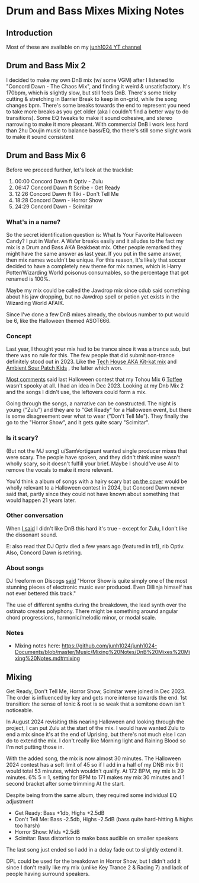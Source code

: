 # Drum and Bass Mixes Mixing Notes

## Introduction
Most of these are available on my [junh1024 YT channel](https://www.youtube.com/channel/UCGqlhiQ9Eu-zsIdK_NRecdQ)


## Drum and Bass Mix 2
I decided to make my own DnB mix (w/ some VGM) after I listened to "Concord Dawn - The Chaos Mix", and finding it weird & unsatisfactory. It's 170bpm, which is slightly slow, but still feels DnB. There's some tricky cutting & stretching in Barrier Break to keep in on-grid, while the song changes bpm. There's some breaks towards the end to represent you need to take more breaks as you get older (aka I couldn't find a better way to do transitions). Some EQ tweaks to make it sound cohesive, and stereo narrowing to make it more pleasant. With commercial DnB i work less hard than 2hu Doujin music to balance bass/EQ, tho there's still some slight work to make it sound consistent

## Drum and Bass Mix 6

Before we proceed further, let's look at the tracklist:

1. 00:00 Concord Dawn ft Optiv - Zulu
1. 06:47 Concord Dawn ft Scribe - Get Ready
1. 12:26 Concord Dawn ft Tiki - Don't Tell Me
1. 18:28 Concord Dawn - Horror Show
1. 24:29 Concord Dawn - Scimitar

### What's in a name?

So the secret identification question is: What Is Your Favorite Halloween Candy? I put in Wafer. A Wafer breaks easily and it alludes to the fact my mix is a Drum and Bass AKA Beakbeat mix. Other people remarked they might have the same answer as last year. If you put in the same answer, then mix names wouldn't be unique. For this reason, It's likely that soccer decided to have a completely new theme for mix names, which is Harry Potter/Wizarding World poisonus consumables, so the percentage that got renamed is 100%.

Maybe my mix could be called the Jawdrop mix since cdub said something about his jaw dropping, but no Jawdrop spell or potion yet exists in the Wizarding World AFAIK.

Since I've done a few DnB mixes already, the obvious number to put would be 6, like the Halloween themed ASOT666.

### Concept

Last year, I thought your mix had to be trance since it was a trance sub, but there was no rule for this. The few people that did submit non-trance definitely stood out in 2023. Like the [Tech House AKA Kit-kat mix](https://www.youtube.com/watch?v=6TinaXpYLso) and [Ambient Sour Patch Kids](https://soundcloud.com/soccernamlak/the-sour-patch-kids-mix) , the latter which won.

[Most comments](https://old.reddit.com/r/trance/comments/17l6psp/october_2023_mix_competition_listening_and_voting/k7c6alp/) said last Halloween contest that my Tohou Mix 6 [Toffee](https://soundcloud.com/soccernamlak/the-toffee-mix) wasn't spooky at all. I had an idea in Dec 2023. Looking at my Dnb Mix 2 and the songs I didn't use, the leftovers could form a mix.

Going through the songs, a narrative can be constructed. The night is young ("Zulu") and they are to "Get Ready" for a Halloween event, but there is some disagreement over what to wear ("Don't Tell Me"). They finally the go to the "Horror Show", and it gets quite scary "Scimitar".


### Is it scary?
(But not the MJ song)
u/SamVortigaunt wanted single producer mixes that were scary. The people have spoken, and they didn't think mine wasn't wholly scary, so it doesn't fulfill your brief. Maybe I should've use AI to remove the vocals to make it more relevant.

You'd think a album of songs with a hairy scary bat [on the cover](https://upload.wikimedia.org/wikipedia/en/6/6c/Concorddawn03.jpg) would be wholly relevant to a Halloween contest in 2024, but Concord Dawn never said that, partly since they could not have known about something that would happen 21 years later.

### Other conversation
When [I said](https://old.reddit.com/r/trance/comments/1gjui9w/october_2024_mix_competition_the_evil_dead/lz0vn8k/) I didn't like DnB this hard it's true - except for Zulu, I don't like the dissonant sound.

E: also read that DJ Optiv died a few years ago (featured in tr1), rib Optiv. Also, Concord Dawn is retiring.


### About songs

DJ freeform on Discogs [said](https://www.discogs.com/master/145004-Concord-Dawn-Uprising) "Horror Show is quite simply one of the most stunning pieces of electronic music ever produced. Even Dillinja himself has not ever bettered this track."

The use of different synths during the breakdown, the lead synth over the ostinato creates polyphony. There might be something around angular chord progressions, harmonic/melodic minor, or modal scale.

### Notes 

- Mixing notes here: https://github.com/junh1024/junh1024-Documents/blob/master/Music/Mixing%20Notes/DnB%20Mixes%20Mixing%20Notes.md#mixing

## Mixing

Get Ready, Don't Tell Me, Horror Show, Scimitar were joined in Dec 2023. The order is influenced by key and gets more intense towards the end. 1st transition: the sense of tonic & root is so weak that a semitone down isn't noticeable.

In August 2024 revisiting this nearing Halloween and looking through the project, I can put Zulu at the start of the mix. I would have wanted Zulu to end a mix since it's at the end of Uprising, but there's not much else I can do to extend the mix. I don't really like Morning light and Raining Blood so I'm not putting those in.

With the added song, the mix is now almost 30 minutes. The Halloween 2024 contest has a soft limit of 45 so if I add in a half of my DNB mix 9 it would total 53 minutes, which wouldn't qualify. At 172 BPM, my mix is 29 minutes. 6% 5 = 1, setting for BPM to 171 makes my mix 30 minutes and 1 second bracket after some trimming At the start.

Despite being from the same album, they required some individual EQ adjustment

- Get Ready: Bass +1db, Highs +2.5dB
- Don't Tell Me: Bass -2.5db, Highs -2.5dB (bass quite hard-hitting & highs too harsh)
- Horror Show: Mids +2.5dB
- Scimitar: Bass distortion to make bass audible on smaller speakers

The last song just ended so I add in a delay fade out to slightly extend it.

DPL could be used for the breakdown in Horror Show, but I didn't add it since I don't really like my mix (unlike Key Trance 2 & Racing 7) and lack of people having surround speakers.
